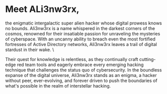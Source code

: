 # Meet ALi3nw3rx,

the enigmatic intergalactic super alien hacker whose digital prowess knows no bounds. Ali3nw3rx is a name whispered in the darkest corners of the cosmos, renowned for their insatiable passion for unraveling the mysteries of cyberspace. With an uncanny ability to breach even the most fortified fortresses of Active Directory networks, Ali3nw3rx leaves a trail of digital stardust in their wake. \

Their quest for knowledge is relentless, as they continually craft cutting-edge red team tools and eagerly embrace every emerging hacking technique that challenges the status quo of cybersecurity. In the boundless expanse of the digital universe, Ali3nw3rx stands as an enigma, a hacker without peer, ever-evolving, and forever driven to push the boundaries of what's possible in the realm of interstellar hacking.
